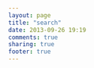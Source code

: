 ```yaml
---
layout: page
title: "search"
date: 2013-09-26 19:19
comments: true
sharing: true
footer: true
---
```

<div>
<script>
  (function() {
    var cx = '014324743991324548899:j3kw5dj-pdy';
    var gcse = document.createElement('script');
    gcse.type = 'text/javascript';
    gcse.async = true;
    gcse.src = (document.location.protocol == 'https:' ? 'https:' : 'http:') +
        '//www.google.com/cse/cse.js?cx=' + cx;
    var s = document.getElementsByTagName('script')[0];
    s.parentNode.insertBefore(gcse, s);
  })();
</script>
<gcse:searchresults-only></gcse:searchresults-only>
</div>